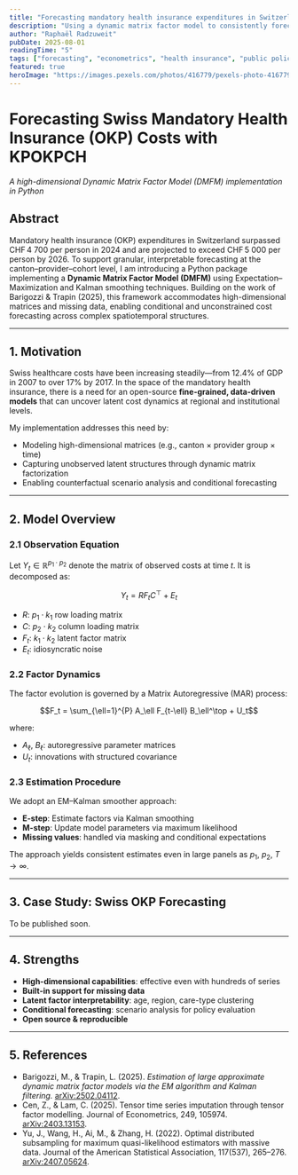 ```yaml
---
title: "Forecasting mandatory health insurance expenditures in Switzerland"
description: "Using a dynamic matrix factor model to consistently forecast the mandatory health insurance expenditures in Switzerland."
author: "Raphaël Radzuweit"
pubDate: 2025-08-01
readingTime: "5"
tags: ["forecasting", "econometrics", "health insurance", "public policy"]
featured: true
heroImage: "https://images.pexels.com/photos/416779/pexels-photo-416779.jpeg"
---
```


# Forecasting Swiss Mandatory Health Insurance (OKP) Costs with KPOKPCH

*A high-dimensional Dynamic Matrix Factor Model (DMFM) implementation in Python*

## Abstract

Mandatory health insurance (OKP) expenditures in Switzerland surpassed CHF 4 700 per person in 2024 and are projected to exceed CHF 5 000 per person by 2026. To support granular, interpretable forecasting at the canton–provider–cohort level, I am introducing a Python package implementing a **Dynamic Matrix Factor Model (DMFM)** using Expectation–Maximization and Kalman smoothing techniques. Building on the work of Barigozzi & Trapin (2025), this framework accommodates high-dimensional matrices and missing data, enabling conditional and unconstrained cost forecasting across complex spatiotemporal structures.

---

## 1. Motivation

Swiss healthcare costs have been increasing steadily—from 12.4% of GDP in 2007 to over 17% by 2017. In the space of the mandatory health insurance, there is a need for an open-source **fine-grained, data-driven models** that can uncover latent cost dynamics at regional and institutional levels.

My implementation addresses this need by:
- Modeling high-dimensional matrices (e.g., canton × provider group × time)
- Capturing unobserved latent structures through dynamic matrix factorization
- Enabling counterfactual scenario analysis and conditional forecasting

---

## 2. Model Overview

### 2.1 Observation Equation

Let $Y_t \in \mathbb{R}^{p_1 \cdot p_2}$ denote the matrix of observed costs at time $t$. It is decomposed as:

$$Y_t = R F_t C^\top + E_t$$

- $R$: $p_1 \cdot k_1$ row loading matrix  
- $C$: $p_2 \cdot k_2$ column loading matrix  
- $F_t$: $k_1 \cdot k_2$ latent factor matrix  
- $E_t$: idiosyncratic noise

### 2.2 Factor Dynamics

The factor evolution is governed by a Matrix Autoregressive (MAR) process:

$$F_t = \sum_{\ell=1}^{P} A_\ell F_{t-\ell} B_\ell^\top + U_t$$

where:
- $A_\ell$, $B_\ell$: autoregressive parameter matrices  
- $U_t$: innovations with structured covariance

### 2.3 Estimation Procedure

We adopt an EM–Kalman smoother approach:
- **E-step**: Estimate factors via Kalman smoothing  
- **M-step**: Update model parameters via maximum likelihood  
- **Missing values**: handled via masking and conditional expectations

The approach yields consistent estimates even in large panels as $p_1$, $p_2$, $T \to \infty$.

---

## 3. Case Study: Swiss OKP Forecasting
To be published soon.

---

## 4. Strengths

- **High-dimensional capabilities**: effective even with hundreds of series
- **Built-in support for missing data**
- **Latent factor interpretability**: age, region, care-type clustering
- **Conditional forecasting**: scenario analysis for policy evaluation
- **Open source & reproducible**

---

## 5. References

- Barigozzi, M., & Trapin, L. (2025). *Estimation of large approximate dynamic matrix factor models via the EM algorithm and Kalman filtering.* [arXiv:2502.04112](https://arxiv.org/abs/2502.04112).
- Cen, Z., & Lam, C. (2025). Tensor time series imputation through tensor factor modelling. Journal of Econometrics, 249, 105974. [arXiv:2403.13153](https://arxiv.org/abs/2403.13153).
- Yu, J., Wang, H., Ai, M., & Zhang, H. (2022). Optimal distributed subsampling for maximum quasi-likelihood estimators with massive data. Journal of the American Statistical Association, 117(537), 265–276. [arXiv:2407.05624](https://arxiv.org/abs/2407.05624).
